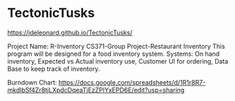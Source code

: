 # TectonicTusks
https://jdeleonard.github.io/TectonicTusks/

Project Name: R-Inventory
CS371-Group Project-Restaurant Inventory 
This program will be designed for a food inventory system.
  Systems:
    On hand inventory,
    Expected vs Actual inventory use,
    Customer UI for ordering,
    Data Base to keep track of inventory.


Burndown Chart: https://docs.google.com/spreadsheets/d/1R1r8R7-mkdIbSf4Zr8tjLXpdcDqeaTjEzZPlYxEPD6E/edit?usp=sharing

